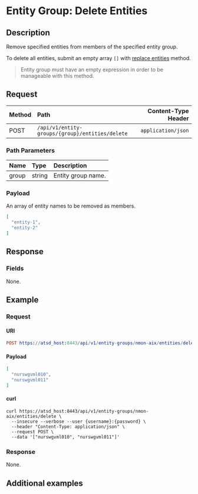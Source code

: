 # Entity Group: Delete Entities

## Description

Remove specified entities from members of the specified entity group.

To delete all entities, submit an empty array `[]` with [replace entities](replace-entities.md) method.

> Entity group must have an empty expression in order to be manageable with this method.

## Request

| **Method** | **Path** | **Content-Type Header**|
|:---|:---|---:|
| POST | `/api/v1/entity-groups/{group}/entities/delete` | `application/json` |

### Path Parameters 

|**Name**|**Type**|**Description**|
|:---|:---|:---|
| group |string|Entity group name.|

### Payload

An array of entity names to be removed as members.

```json
[
  "entity-1",
  "entity-2"
]
```

## Response

### Fields

None.

## Example

### Request

#### URI

```elm
POST https://atsd_host:8443/api/v1/entity-groups/nmon-aix/entities/delete
```

#### Payload

```json
[
  "nurswgvml010", 
  "nurswgvml011"
]
```

#### curl

```
curl https://atsd_host:8443/api/v1/entity-groups/nmon-aix/entities/delete \
  --insecure --verbose --user {username}:{password} \
  --header "Content-Type: application/json" \
  --request POST \
  --data '["nurswgvml010", "nurswgvml011"]'
```

### Response

None.

## Additional examples
